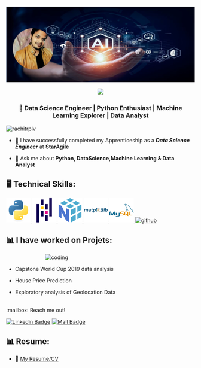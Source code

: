 ![logo](https://github.com/RACHITRPLV/RACHITCHAUDHARY/blob/main/banner.jpg)
<p align="center">
<!--   <a href="https://github.com/DenverCoder1/readme-typing-svg"> -->
    <img src="https://readme-typing-svg.herokuapp.com?color=E22FE4&width=380&height=28&lines=Hi👋+I'm+Rachit+Chaudhary..;Data+Science+Engineer;Python+Enthusiast;Machine+Learning+Explorer;Learning+In+Public..;Nice+To+Meet+You+....&center=true"></a></p>
    <h3 align="center">🌱 Data Science Engineer | Python Enthusiast | Machine Learning Explorer | Data Analyst</h3>

<p align="left"> <img src="https://komarev.com/ghpvc/?username=rachitrplv&label=Profile%20views&color=0e75b6&style=flat" alt="rachitrplv" /> </p>
 
- 🔭 I have successfully completed my Apprenticeship as a ***Data Science Engineer*** at **StarAgile**

- 💬 Ask me about **Python,  DataScience,Machine Learning & Data Analyst**

  
## 🖥️ Technical Skills: 
<p align="left">  
    <a href="https://www.w3schools.com/html/" target="_blank" rel="noreferrer">
    <img src="https://raw.githubusercontent.com/devicons/devicon/refs/heads/master/icons/python/python-original.svg" alt="python" width="65" height="65"/>
  </a>
  <a href="https://www.java.com" target="_blank" rel="noreferrer">
    <img src="https://raw.githubusercontent.com/devicons/devicon/refs/heads/master/icons/pandas/pandas-original.svg" alt="panda" width="65" height="65"/>
  </a>
  <a href="https://www.java.com" target="_blank" rel="noreferrer">
    <img src="https://raw.githubusercontent.com/devicons/devicon/refs/heads/master/icons/numpy/numpy-original.svg" alt="numpy" width="65" height="65"/>
  </a>
  <a href="https://git-scm.com/" target="_blank" rel="noreferrer">
    <img src="https://github.com/devicons/devicon/blob/master/icons/matplotlib/matplotlib-original-wordmark.svg" alt="git" width="65" height="65"/>
  </a> 
  <a href="https://www.java.com" target="_blank" rel="noreferrer">
    <img src="https://raw.githubusercontent.com/devicons/devicon/master/icons/mysql/mysql-original-wordmark.svg" alt="mysql" width="65" height="65"/> 
   </a>
  <a href="https://www.github.com" target="_blank" rel="noreferrer">
    <img src="https://www.vectorlogo.zone/logos/github/github-icon.svg" alt="github" width="80" height="80"/>
  </a>
  </p>

## 📊 I have worked on Projets:
<img align="right" alt="coding" width="400" src="https://user-images.githubusercontent.com/55389276/140866485-8fb1c876-9a8f-4d6a-98dc-08c4981eaf70.gif">
<br/>

- Capstone World Cup 2019 data analysis

- House Price Prediction  

- Exploratory analysis of Geolocation Data  

<br/>
:mailbox: Reach me out!    

[![Linkedin Badge](https://img.shields.io/badge/-Rachit_Chaudhary-0e76a8?style=flat&labelColor=0e76a8&logo=linkedin&logoColor=white)](https://www.linkedin.com/in/rachit-chaudhary-970044299) 
[![Mail Badge](https://img.shields.io/badge/-Rachit_Chaudhary-c0392b?style=flat&labelColor=c0392b&logo=gmail&logoColor=white)](mailto:Rachit.chaudhary1616@gmail.com)

## 📊 Resume:
- :paperclip: [My Resume/CV](https://drive.google.com/file/d/1_ngTGK8VUei-EDLUgxQ0gtDQWD6wTF6r/view?usp=sharing)






